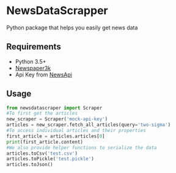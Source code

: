 # NewsDataScrapper
Python package that helps you easily get news data

## Requirements
- Python 3.5+
- [Newspaper3k](https://newspaper.readthedocs.io/en/latest/)
- Api Key from [NewsApi](https://newsapi.org)

## Usage
```python
from newsdatascraper import Scraper
#To first get the articles
new_scraper = Scraper('mock-api-key')
articles = new_scraper.fetch_all_articles(query='two-sigma')
#To access individual articles and their properties
first_article = articles.articles[0]
print(first_article.content)
#We also provide helper functions to serialize the data
articles.toCsv('test.csv')
articles.toPickle('test.pickle')
articles.toJson()
```